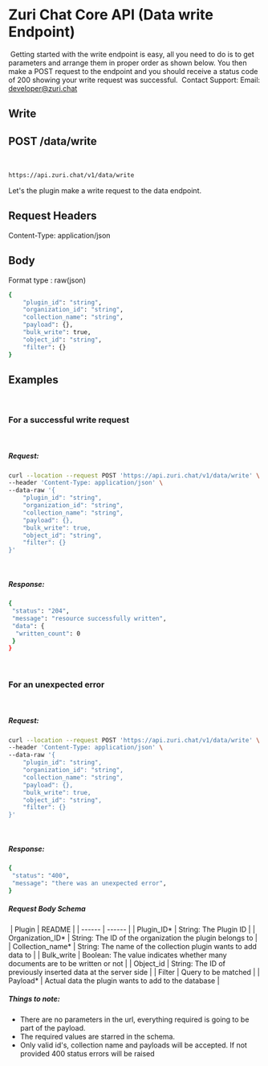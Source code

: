 # Zuri Chat Core API (Data write Endpoint)
​
Getting started with the write endpoint is easy, all you need to do is to get parameters and arrange them in proper order as shown below. You then make a POST request to the endpoint and you should receive a status code of 200 showing your write request was successful.
​
Contact Support: Email: developer@zuri.chat
​
​
## Write 
## POST /data/write
​
```sh
https://api.zuri.chat/v1/data/write
```
Let's the plugin make a write request to the data endpoint.
​
## Request Headers
Content-Type: application/json
​
## Body
Format type : raw(json)
```sh
{
    "plugin_id": "string",
    "organization_id": "string",
    "collection_name": "string",
    "payload": {},
    "bulk_write": true,
    "object_id": "string",
    "filter": {}
}
```
## Examples
​
### For a successful write request
​
##### Request:
```sh
curl --location --request POST 'https://api.zuri.chat/v1/data/write' \
--header 'Content-Type: application/json' \
--data-raw '{
    "plugin_id": "string",
    "organization_id": "string",
    "collection_name": "string",
    "payload": {},
    "bulk_write": true,
    "object_id": "string",
    "filter": {}
}'
```
​
##### Response:
```sh
{
 "status": "204",
 "message": "resource successfully written",
 "data": {
  "written_count": 0
 }
}
```
​
### For an unexpected error
​
##### Request:
```sh
curl --location --request POST 'https://api.zuri.chat/v1/data/write' \
--header 'Content-Type: application/json' \
--data-raw '{
    "plugin_id": "string",
    "organization_id": "string",
    "collection_name": "string",
    "payload": {},
    "bulk_write": true,
    "object_id": "string",
    "filter": {}
}'
```
​
##### Response:
```sh
{
 "status": "400",
 "message": "there was an unexpected error",
}
```
##### Request Body Schema 
​
| Plugin | README |
| ------ | ------ |
| Plugin_ID* | String: The Plugin ID |
| Organization_ID* | String: The ID of the organization the plugin belongs to |
| Collection_name* | String: The name of the collection plugin wants to add data to |
| Bulk_write | Boolean: The value indicates whether many documents are to be written or not |
| Object_id | String: The ID of previously inserted data at the server side |
| Filter | Query to be matched |
| Payload* | Actual data the plugin wants to add to the database |
​
##### Things to note:
- There are no parameters in the url, everything required is going to be part of the payload.
- The required values are starred in the schema.
- Only valid id's, collection name and payloads will be accepted. If not provided 400 status errors will be raised
